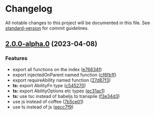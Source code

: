# Changelog

All notable changes to this project will be documented in this file. See [standard-version](https://github.com/conventional-changelog/standard-version) for commit guidelines.

## [2.0.0-alpha.0](https://github.com/snowyu/custom-ability.js/compare/v1.6.2...v2.0.0-alpha.0) (2023-04-08)


### Features

* export all functions on the index ([e76634f](https://github.com/snowyu/custom-ability.js/commit/e76634fbfe720e8c0afdd2f93916baaaa7ebeeac))
* export injectedOnParent named function ([cf6fb1f](https://github.com/snowyu/custom-ability.js/commit/cf6fb1fb89004cd6e26988f3834dda62cec9cdb2))
* export requireAbility named function ([27d87f3](https://github.com/snowyu/custom-ability.js/commit/27d87f3251488320a2af65fc9129acb5c734142e))
* **ts:** export AbilityFn type ([c545270](https://github.com/snowyu/custom-ability.js/commit/c5452705da68ff3170b0b6548febe8c929ce06cb))
* **ts:** export AbilityOptions etc types ([ec31ac1](https://github.com/snowyu/custom-ability.js/commit/ec31ac1eb1515f4b50cb0cf9efbf072ab679b811))
* **ts:** use tsc instead of babeljs to transpile ([f3e34d3](https://github.com/snowyu/custom-ability.js/commit/f3e34d3ca00df4a55308d4fea23c3a576fb4ec61))
* use js instead of coffee ([7b5ce01](https://github.com/snowyu/custom-ability.js/commit/7b5ce01a51b254e0fd011e59c8dcb402ce88946a))
* use ts instead of js ([eecc7f9](https://github.com/snowyu/custom-ability.js/commit/eecc7f93a6d4ff013572e57b50cca41e9e43f66f))
